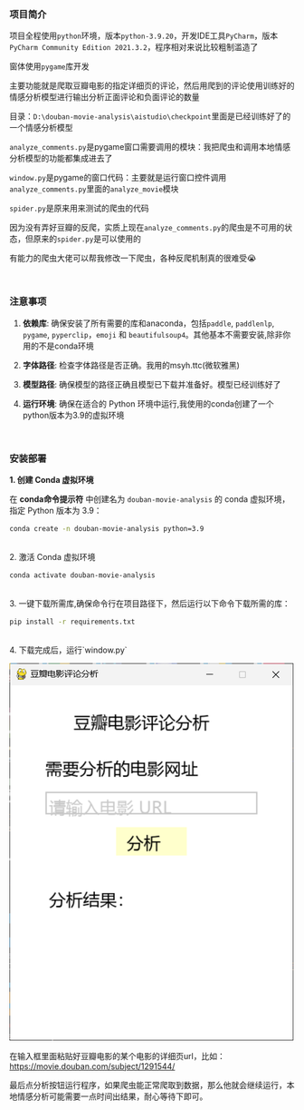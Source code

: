 ### 项目简介

项目全程使用`python`环境，版本`python-3.9.20`，开发IDE工具`PyCharm`，版本`PyCharm Community Edition 2021.3.2`，程序相对来说比较粗制滥造了

窗体使用`pygame`库开发

主要功能就是爬取豆瓣电影的指定详细页的评论，然后用爬到的评论使用训练好的情感分析模型进行输出分析正面评论和负面评论的数量

目录：`D:\douban-movie-analysis\aistudio\checkpoint`里面是已经训练好了的一个情感分析模型

`analyze_comments.py`是pygame窗口需要调用的模块：我把爬虫和调用本地情感分析模型的功能都集成进去了

`window.py`是pygame的窗口代码：主要就是运行窗口控件调用`analyze_comments.py`里面的`analyze_movie`模块

`spider.py`是原来用来测试的爬虫的代码

因为没有弄好豆瓣的反爬，实质上现在`analyze_comments.py`的爬虫是不可用的状态，但原来的`spider.py`是可以使用的

有能力的爬虫大佬可以帮我修改一下爬虫，各种反爬机制真的很难受😭

<br>

### 注意事项

1. **依赖库**: 确保安装了所有需要的库和anaconda，包括`paddle`, `paddlenlp`, `pygame`, `pyperclip`，`emoji` 和 `beautifulsoup4`。其他基本不需要安装,除非你用的不是conda环境
   
2. **字体路径**: 检查字体路径是否正确。我用的msyh.ttc(微软雅黑)
   
3. **模型路径**: 确保模型的路径正确且模型已下载并准备好。模型已经训练好了
   
4. **运行环境**: 确保在适合的 Python 环境中运行,我使用的conda创建了一个python版本为3.9的虚拟环境

<br>

### 安装部署

**1. 创建 Conda 虚拟环境**

在 **conda命令提示符** 中创建名为 `douban-movie-analysis` 的 conda 虚拟环境，指定 Python 版本为 3.9：

```bash
conda create -n douban-movie-analysis python=3.9
```
<br>
2. 激活 Conda 虚拟环境

```bash
conda activate douban-movie-analysis
```
<br>
3. 一键下载所需库,确保命令行在项目路径下，然后运行以下命令下载所需的库：

```bash
pip install -r requirements.txt
```
<br>
4. 下载完成后，运行`window.py`

![pygame](tu/pygame.png)

在输入框里面粘贴好豆瓣电影的某个电影的详细页url，比如：https://movie.douban.com/subject/1291544/

最后点分析按钮运行程序，如果爬虫能正常爬取到数据，那么他就会继续运行，本地情感分析可能需要一点时间出结果，耐心等待下即可。
